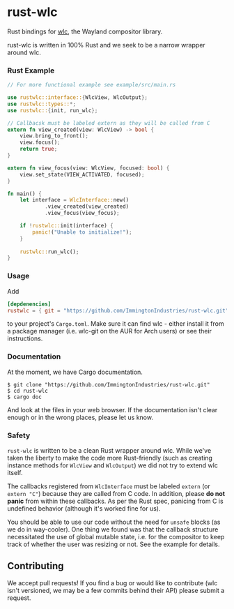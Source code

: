 # rust-wlc
Rust bindings for [wlc](https://github.com/Cloudef/wlc), the Wayland compositor library.

rust-wlc is written in 100% Rust and we seek to be a narrow wrapper around wlc. 

### Rust Example

```rust
// For more functional example see example/src/main.rs

use rustwlc::interface::{WlcView, WlcOutput};
use rustwlc::types::*;
use rustwlc::{init, run_wlc};

// Callbacsk must be labeled extern as they will be called from C
extern fn view_created(view: WlcView) -> bool {
    view.bring_to_front();
    view.focus();
    return true;
}

extern fn view_focus(view: WlcView, focused: bool) {
    view.set_state(VIEW_ACTIVATED, focused);
}

fn main() {
    let interface = WlcInterface::new()
            .view_created(view_created)
            .view_focus(view_focus);

    if !rustwlc::init(interface) {
        panic!("Unable to initialize!");
    }
    
    rustwlc::run_wlc();
}
```

### Usage
Add
```toml
[depdenencies]
rustwlc = { git = "https://github.com/ImmingtonIndustries/rust-wlc.git" }
```
to your project's `Cargo.toml`. Make sure it can find wlc - either install it from a package manager (i.e. wlc-git on the AUR for Arch users) or see their instructions.

### Documentation
At the moment, we have Cargo documentation. 
```shell
$ git clone "https://github.com/ImmingtonIndustries/rust-wlc.git"
$ cd rust-wlc
$ cargo doc
```
And look at the files in your web browser. If the documentation isn't clear enough or in the wrong places, please let us know.

### Safety
`rust-wlc` is written to be a clean Rust wrapper around wlc. While we've taken the liberty to make the code more Rust-friendly (such as creating instance methods for `WlcView` and `WlcOutput`) we did not try to extend wlc itself. 

The callbacks registered from `WlcInterface` must be labeled `extern` (or `extern "C"`) because they are called from C code. In addition, please **do not panic** from within these callbacks. As per the Rust spec, panicing from C is undefined behavior (although it's worked fine for us).

You should be able to use our code without the need for `unsafe` blocks (as we do in way-cooler). One thing we found was that the callback structure necessitated the use of global mutable state, i.e. for the compositor to keep track of whether the user was resizing or not. See the example for details.

## Contributing
We accept pull requests! If you find a bug or would like to contribute (wlc isn't versioned, we may be a few commits behind their API) please submit a request.
